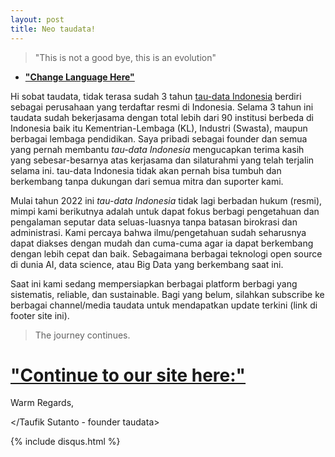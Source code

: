 ```yaml
---
layout: post
title: Neo taudata!
---
```

> "This is not a good bye, this is an evolution"

 - **["Change Language Here"](https://translate.google.com/translate?js=n&sl=auto&tl=en&u=https://taudataid.github.io/)**

Hi sobat taudata, tidak terasa sudah 3 tahun [tau-data Indonesia](https://tau-data.id) berdiri sebagai perusahaan yang terdaftar resmi di Indonesia. Selama 3 tahun ini taudata sudah bekerjasama dengan total lebih dari 90 institusi berbeda di Indonesia baik itu Kementrian-Lembaga (KL), Industri (Swasta), maupun berbagai lembaga pendidikan. Saya pribadi sebagai founder dan semua yang pernah membantu *tau-data Indonesia*  mengucapkan terima kasih yang sebesar-besarnya atas kerjasama dan silaturahmi yang telah terjalin selama ini. tau-data Indonesia tidak akan pernah bisa tumbuh dan berkembang tanpa dukungan dari semua mitra dan suporter kami.

Mulai tahun 2022 ini *tau-data Indonesia* tidak lagi berbadan hukum (resmi), mimpi kami berikutnya adalah untuk dapat fokus berbagi pengetahuan dan pengalaman seputar data seluas-luasnya tanpa batasan birokrasi dan administrasi. Kami percaya bahwa ilmu/pengetahuan sudah seharusnya dapat diakses dengan mudah dan cuma-cuma agar ia dapat berkembang dengan lebih cepat dan baik. Sebagaimana berbagai teknologi open source di dunia AI, data science, atau Big Data yang berkembang saat ini.

Saat ini kami sedang mempersiapkan berbagai platform berbagi yang sistematis, reliable, dan sustainable. Bagi yang belum, silahkan subscribe ke berbagai channel/media taudata untuk mendapatkan update terkini (link di footer site ini). 

> The journey continues.

# **["Continue to our site here:"](https://taudata.blogspot.com/)**


Warm Regards,

</Taufik Sutanto - founder taudata>

{% include disqus.html %}
